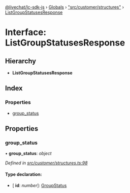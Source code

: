 [@livechat/lc-sdk-js](../README.md) › [Globals](../globals.md) › ["src/customer/structures"](../modules/_src_customer_structures_.md) › [ListGroupStatusesResponse](_src_customer_structures_.listgroupstatusesresponse.md)

# Interface: ListGroupStatusesResponse

## Hierarchy

* **ListGroupStatusesResponse**

## Index

### Properties

* [group_status](_src_customer_structures_.listgroupstatusesresponse.md#group_status)

## Properties

###  group_status

• **group_status**: *object*

*Defined in [src/customer/structures.ts:98](https://github.com/livechat/lc-sdk-js/blob/d0a32c0/src/customer/structures.ts#L98)*

#### Type declaration:

* \[ **id**: *number*\]: [GroupStatus](../enums/_src_objects_index_.groupstatus.md)
